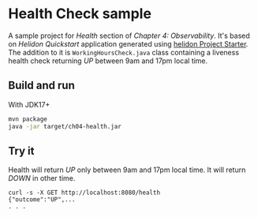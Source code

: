 # Health Check sample

A sample project for _Health_ section of _Chapter 4: Observability_. It's based on _Helidon Quickstart_ application generated using [helidon Project Starter](https://helidon.io/starter/3.2.0?flavor=mp&step=2). The addition to it is `WorkingHoursCheck.java` class containing a liveness health check returning _UP_ between 9am and 17pm local time. 

## Build and run

With JDK17+
```bash
mvn package
java -jar target/ch04-health.jar
```

## Try it

Health will return _UP_ only between 9am and 17pm local time. It will return _DOWN_ in other time.
```
curl -s -X GET http://localhost:8080/health
{"outcome":"UP",...
. . .
```

